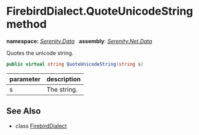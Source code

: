 # FirebirdDialect.QuoteUnicodeString method
**namespace:** *[Serenity.Data](../../README.md#serenity.data-namespace)*   **assembly**: *[Serenity.Net.Data](../../README.md)*

Quotes the unicode string.

```csharp
public virtual string QuoteUnicodeString(string s)
```

| parameter | description |
| --- | --- |
| s | The string. |

## See Also

* class [FirebirdDialect](../FirebirdDialect.md)